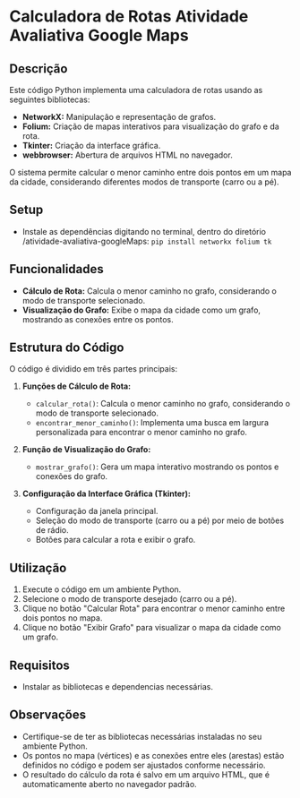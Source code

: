 # Calculadora de Rotas Atividade Avaliativa Google Maps

## Descrição

Este código Python implementa uma calculadora de rotas usando as seguintes bibliotecas:

- **NetworkX:** Manipulação e representação de grafos.
- **Folium:** Criação de mapas interativos para visualização do grafo e da rota.
- **Tkinter:** Criação da interface gráfica.
- **webbrowser:** Abertura de arquivos HTML no navegador.

O sistema permite calcular o menor caminho entre dois pontos em um mapa da cidade, considerando diferentes modos de transporte (carro ou a pé).

## Setup
- Instale as dependências digitando no terminal, dentro do diretório /atividade-avaliativa-googleMaps: `pip install networkx folium tk`

## Funcionalidades

- **Cálculo de Rota:** Calcula o menor caminho no grafo, considerando o modo de transporte selecionado.
- **Visualização do Grafo:** Exibe o mapa da cidade como um grafo, mostrando as conexões entre os pontos.

## Estrutura do Código

O código é dividido em três partes principais:

1. **Funções de Cálculo de Rota:**
   - `calcular_rota()`: Calcula o menor caminho no grafo, considerando o modo de transporte selecionado.
   - `encontrar_menor_caminho()`: Implementa uma busca em largura personalizada para encontrar o menor caminho no grafo.

2. **Função de Visualização do Grafo:**
   - `mostrar_grafo()`: Gera um mapa interativo mostrando os pontos e conexões do grafo.

3. **Configuração da Interface Gráfica (Tkinter):**
   - Configuração da janela principal.
   - Seleção do modo de transporte (carro ou a pé) por meio de botões de rádio.
   - Botões para calcular a rota e exibir o grafo.

## Utilização

1. Execute o código em um ambiente Python.
2. Selecione o modo de transporte desejado (carro ou a pé).
3. Clique no botão "Calcular Rota" para encontrar o menor caminho entre dois pontos no mapa.
4. Clique no botão "Exibir Grafo" para visualizar o mapa da cidade como um grafo.

## Requisitos

- Instalar as bibliotecas e dependencias necessárias.

## Observações

- Certifique-se de ter as bibliotecas necessárias instaladas no seu ambiente Python.
- Os pontos no mapa (vértices) e as conexões entre eles (arestas) estão definidos no código e podem ser ajustados conforme necessário.
- O resultado do cálculo da rota é salvo em um arquivo HTML, que é automaticamente aberto no navegador padrão.